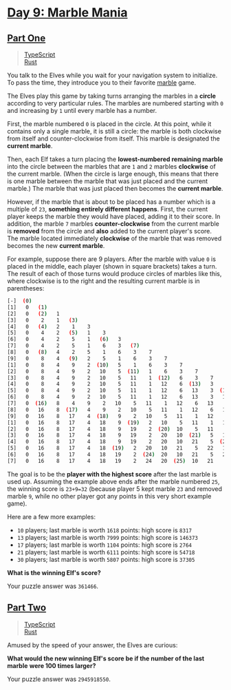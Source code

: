 # [Day 9: Marble Mania](https://adventofcode.com/2018/day/9)

## [Part One](https://adventofcode.com/2018/day/9#part1)

> [TypeScript](/solutions/typescript/2018/09/part_one.ts)\
> [Rust](/solutions/rust/2018/09/src/lib.rs)

You talk to the Elves while you wait for your navigation system to initialize.
To pass the time, they introduce you to their favorite
[marble](<https://en.wikipedia.org/wiki/Marble_(toy)>) game.

The Elves play this game by taking turns arranging the marbles in a
**circle** according to very particular rules. The marbles are numbered
starting with `0` and increasing by `1` until every marble has a number.

First, the marble numbered `0` is placed in the circle. At this point, while
it contains only a single marble, it is still a circle: the marble is both
clockwise from itself and counter-clockwise from itself. This marble is
designated the **current marble**.

Then, each Elf takes a turn placing the **lowest-numbered remaining marble**
into the circle between the marbles that are `1` and `2` marbles
**clockwise** of the current marble. (When the circle is large enough, this
means that there is one marble between the marble that was just placed and
the current marble.) The marble that was just placed then becomes the
**current marble**.

However, if the marble that is about to be placed has a number which is a
multiple of `23`, **something entirely different happens**. First, the current
player keeps the marble they would have placed, adding it to their score. In
addition, the marble `7` marbles **counter-clockwise** from the current marble
is **removed** from the circle and **also** added to the current player's
score. The marble located immediately **clockwise** of the marble that was
removed becomes the new **current marble**.

For example, suppose there are 9 players. After the marble with value `0` is
placed in the middle, each player (shown in square brackets) takes a turn.
The result of each of those turns would produce circles of marbles like this,
where clockwise is to the right and the resulting current marble is in
parentheses:

<!-- markdownlint-disable MD013 -->

```sh
[-]  (0)
[1]   0   (1)
[2]   0   (2)   1
[3]   0    2    1   (3)
[4]   0   (4)   2    1    3
[5]   0    4    2   (5)   1    3
[6]   0    4    2    5    1   (6)   3
[7]   0    4    2    5    1    6    3   (7)
[8]   0   (8)   4    2    5    1    6    3    7
[9]   0    8    4   (9)   2    5    1    6    3    7
[1]   0    8    4    9    2  (10)   5    1    6    3    7
[2]   0    8    4    9    2   10    5  (11)   1    6    3    7
[3]   0    8    4    9    2   10    5   11    1  (12)   6    3    7
[4]   0    8    4    9    2   10    5   11    1   12    6  (13)   3    7
[5]   0    8    4    9    2   10    5   11    1   12    6   13    3  (14)   7
[6]   0    8    4    9    2   10    5   11    1   12    6   13    3   14    7  (15)
[7]   0  (16)   8    4    9    2   10    5   11    1   12    6   13    3   14    7   15
[8]   0   16    8  (17)   4    9    2   10    5   11    1   12    6   13    3   14    7   15
[9]   0   16    8   17    4  (18)   9    2   10    5   11    1   12    6   13    3   14    7   15
[1]   0   16    8   17    4   18    9  (19)   2   10    5   11    1   12    6   13    3   14    7   15
[2]   0   16    8   17    4   18    9   19    2  (20)  10    5   11    1   12    6   13    3   14    7   15
[3]   0   16    8   17    4   18    9   19    2   20   10  (21)   5   11    1   12    6   13    3   14    7   15
[4]   0   16    8   17    4   18    9   19    2   20   10   21    5  (22)  11    1   12    6   13    3   14    7   15
[5]   0   16    8   17    4   18  (19)   2   20   10   21    5   22   11    1   12    6   13    3   14    7   15
[6]   0   16    8   17    4   18   19    2  (24)  20   10   21    5   22   11    1   12    6   13    3   14    7   15
[7]   0   16    8   17    4   18   19    2   24   20  (25)  10   21    5   22   11    1   12    6   13    3   14    7   15
```

<!-- markdownlint-enable MD013 -->

The goal is to be the **player with the highest score** after the last marble
is used up. Assuming the example above ends after the marble numbered `25`,
the winning score is `23+9=32` (because player 5 kept marble `23` and removed
marble `9`, while no other player got any points in this very short example
game).

Here are a few more examples:

- `10` players; last marble is worth `1618` points: high score is `8317`
- `13` players; last marble is worth `7999` points: high score is `146373`
- `17` players; last marble is worth `1104` points: high score is `2764`
- `21` players; last marble is worth `6111` points: high score is `54718`
- `30` players; last marble is worth `5807` points: high score is `37305`

**What is the winning Elf's score?**

Your puzzle answer was `361466`.

## [Part Two](https://adventofcode.com/2018/day/9#part2)

> [TypeScript](/solutions/typescript/2018/09/part_two.ts)\
> [Rust](/solutions/rust/2018/09/src/lib.rs)

Amused by the speed of your answer, the Elves are curious:

**What would the new winning Elf's score be if the number of the last marble**
**were 100 times larger?**

Your puzzle answer was `2945918550`.
